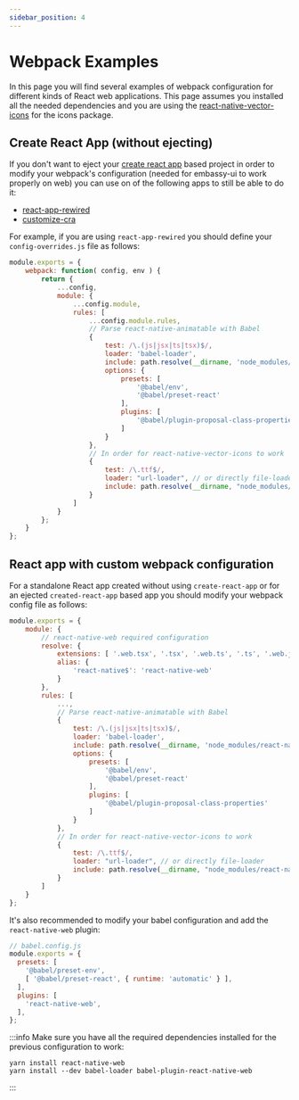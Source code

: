 ```yaml
---
sidebar_position: 4
---
```


# Webpack Examples

In this page you will find several examples of webpack configuration for different kinds of React web applications. This page assumes you installed all the needed dependencies and you are using the [react-native-vector-icons](https://github.com/oblador/react-native-vector-icons) for the icons package.

## Create React App (without ejecting)
If you don't want to eject your [create react app](https://create-react-app.dev/) based project in order to modify your webpack's configuration (needed for embassy-ui to work properly on web) you can use on of the following apps to still be able to do it:
- [react-app-rewired](https://github.com/timarney/react-app-rewired)
- [customize-cra](https://github.com/arackaf/customize-cra)

For example, if you are using `react-app-rewired` you should define your `config-overrides.js` file as follows:
```js
module.exports = {
	webpack: function( config, env ) {
		return {
			...config,
			module: {
				...config.module,
				rules: [
					...config.module.rules,
					// Parse react-native-animatable with Babel
					{
						test: /\.(js|jsx|ts|tsx)$/,
						loader: 'babel-loader',
						include: path.resolve(__dirname, 'node_modules/react-native-animatable/' ),
						options: {
							presets: [
								'@babel/env',
								'@babel/preset-react'
							],
							plugins: [
								'@babel/plugin-proposal-class-properties'
							]
						}
					},
					// In order for react-native-vector-icons to work
					{
						test: /\.ttf$/,
						loader: "url-loader", // or directly file-loader
						include: path.resolve(__dirname, "node_modules/react-native-vector-icons"),
					}
				]
			}
		};
	}
};
```

## React app with custom webpack configuration

For a standalone React app created without using `create-react-app` or for an ejected `created-react-app` based app you should modify your webpack config file as follows:

```js
module.exports = {
	module: {
		// react-native-web required configuration
		resolve: {
			extensions: [ '.web.tsx', '.tsx', '.web.ts', '.ts', '.web.js', '.js' ],
			alias: {
				'react-native$': 'react-native-web'
			}
		},
		rules: [
			...,
			// Parse react-native-animatable with Babel
			{
				test: /\.(js|jsx|ts|tsx)$/,
				loader: 'babel-loader',
				include: path.resolve(__dirname, 'node_modules/react-native-animatable/' ),
				options: {
					presets: [
						'@babel/env',
						'@babel/preset-react'
					],
					plugins: [
						'@babel/plugin-proposal-class-properties'
					]
				}
			},
			// In order for react-native-vector-icons to work
			{
				test: /\.ttf$/,
				loader: "url-loader", // or directly file-loader
				include: path.resolve(__dirname, "node_modules/react-native-vector-icons"),
			}
		]
	}
};
```

It's also recommended to modify your babel configuration and add the `react-native-web` plugin:

```js
// babel.config.js
module.exports = {
  presets: [
    '@babel/preset-env',
    [ '@babel/preset-react', { runtime: 'automatic' } ],
  ],
  plugins: [
    'react-native-web',
  ],
};
```

:::info
Make sure you have all the required dependencies installed for the previous configuration to work:

```shell
yarn install react-native-web
yarn install --dev babel-loader babel-plugin-react-native-web
```
:::
